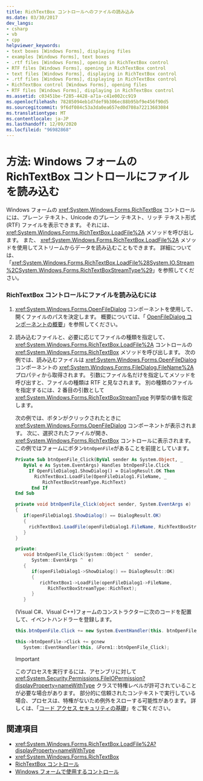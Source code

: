 ```yaml
---
title: RichTextBox コントロールへのファイルの読み込み
ms.date: 03/30/2017
dev_langs:
- csharp
- vb
- cpp
helpviewer_keywords:
- text boxes [Windows Forms], displaying files
- examples [Windows Forms], text boxes
- .rtf files [Windows Forms], opening in RichTextBox control
- RTF files [Windows Forms], opening in RichTextBox control
- text files [Windows Forms], displaying in RichTextBox control
- .rtf files [Windows Forms], displaying in RichTextBox control
- RichTextBox control [Windows Forms], opening files
- RTF files [Windows Forms], displaying in RichTextBox control
ms.assetid: c03451be-f285-4428-a71a-c41e002cc919
ms.openlocfilehash: 78285094eb1d7def9b306ec88b95bf9e456f90d5
ms.sourcegitcommit: 9f6df084c53a3da0ea657ed0d708a72213683084
ms.translationtype: MT
ms.contentlocale: ja-JP
ms.lasthandoff: 12/09/2020
ms.locfileid: "96982868"
---
```

# <a name="how-to-load-files-into-the-windows-forms-richtextbox-control"></a>方法: Windows フォームの RichTextBox コントロールにファイルを読み込む

Windows フォームの <xref:System.Windows.Forms.RichTextBox> コントロールには、プレーン テキスト、Unicode のプレーン テキスト、リッチ テキスト形式 (RTF) ファイルを表示できます。 それには、 <xref:System.Windows.Forms.RichTextBox.LoadFile%2A> メソッドを呼び出します。 また、 <xref:System.Windows.Forms.RichTextBox.LoadFile%2A> メソッドを使用してストリームからデータを読み込むこともできます。 詳細については、「<xref:System.Windows.Forms.RichTextBox.LoadFile%28System.IO.Stream%2CSystem.Windows.Forms.RichTextBoxStreamType%29>」を参照してください。

### <a name="to-load-a-file-into-the-richtextbox-control"></a>RichTextBox コントロールにファイルを読み込むには

1. <xref:System.Windows.Forms.OpenFileDialog> コンポーネントを使用して、開くファイルのパスを決定します。 概要については、「 [OpenFileDialog コンポーネントの概要](openfiledialog-component-overview-windows-forms.md)」を参照してください。

2. 読み込むファイルと、必要に応じてファイルの種類を指定して、 <xref:System.Windows.Forms.RichTextBox.LoadFile%2A> コントロールの <xref:System.Windows.Forms.RichTextBox> メソッドを呼び出します。 次の例では、読み込むファイルは <xref:System.Windows.Forms.OpenFileDialog> コンポーネントの <xref:System.Windows.Forms.FileDialog.FileName%2A> プロパティから取得されます。 引数にファイル名だけを指定してメソッドを呼び出すと、ファイルの種類は RTF と見なされます。 別の種類のファイルを指定するには、2 番目の引数として <xref:System.Windows.Forms.RichTextBoxStreamType> 列挙型の値を指定します。

    次の例では、ボタンがクリックされたときに <xref:System.Windows.Forms.OpenFileDialog> コンポーネントが表示されます。 次に、選択されたファイルが開き、 <xref:System.Windows.Forms.RichTextBox> コントロールに表示されます。 この例ではフォームにボタン`btnOpenFile`があることを前提としています。

    ```vb
    Private Sub btnOpenFile_Click(ByVal sender As System.Object, _
       ByVal e As System.EventArgs) Handles btnOpenFile.Click
         If OpenFileDialog1.ShowDialog() = DialogResult.OK Then
           RichTextBox1.LoadFile(OpenFileDialog1.FileName, _
              RichTextBoxStreamType.RichText)
          End If
    End Sub
    ```

    ```csharp
    private void btnOpenFile_Click(object sender, System.EventArgs e)
    {
       if(openFileDialog1.ShowDialog() == DialogResult.OK)
       {
         richTextBox1.LoadFile(openFileDialog1.FileName, RichTextBoxStreamType.RichText);
       }
    }
    ```

    ```cpp
    private:
       void btnOpenFile_Click(System::Object ^  sender,
          System::EventArgs ^  e)
       {
          if(openFileDialog1->ShowDialog() == DialogResult::OK)
          {
             richTextBox1->LoadFile(openFileDialog1->FileName,
                RichTextBoxStreamType::RichText);
          }
       }
    ```

    (Visual C#、Visual C++)フォームのコンストラクターに次のコードを配置して、イベントハンドラーを登録します。

    ```csharp
    this.btnOpenFile.Click += new System.EventHandler(this. btnOpenFile_Click);
    ```

    ```cpp
    this->btnOpenFile->Click += gcnew
       System::EventHandler(this, &Form1::btnOpenFile_Click);
    ```

    > [!IMPORTANT]
    > このプロセスを実行するには、アセンブリに対して <xref:System.Security.Permissions.FileIOPermission?displayProperty=nameWithType> クラスで特権レベルが許可されていることが必要な場合があります。 部分的に信頼されたコンテキストで実行している場合、プロセスは、特権がないため例外をスローする可能性があります。 詳しくは、「[コード アクセス セキュリティの基礎](/dotnet/framework/misc/code-access-security-basics)」をご覧ください。

## <a name="see-also"></a>関連項目

- <xref:System.Windows.Forms.RichTextBox.LoadFile%2A?displayProperty=nameWithType>
- <xref:System.Windows.Forms.RichTextBox>
- [RichTextBox コントロール](richtextbox-control-windows-forms.md)
- [Windows フォームで使用するコントロール](controls-to-use-on-windows-forms.md)
